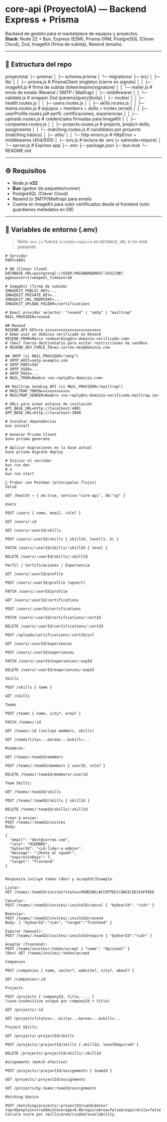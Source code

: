 # core-api (ProyectoIA) — Backend Express + Prisma

Backend de gestión para el marketplace de equipos y proyectos.  
**Stack:** Node 22 + Bun, Express (ESM), Prisma ORM, PostgreSQL (Clever Cloud), Zod, ImageKit (firma de subida), Resend (emails).

---

## 🌳 Estructura del repo

proyectoia/
├─ prisma/
│ ├─ schema.prisma
│ └─ migrations/
├─ src/
│ ├─ lib/
│ │ ├─ prisma.js # PrismaClient singleton (cierre en signals)
│ │ ├─ imagekit.js # firma de subida (token/expire/signature)
│ │ └─ mailer.js # envío de emails (Resend / SMTP / Mailtrap)
│ ├─ middleware/
│ │ └─ validate.js # wrapper Zod (params|query|body)
│ ├─ routes/
│ │ ├─ health.routes.js
│ │ ├─ users.routes.js
│ │ ├─ skills.routes.js
│ │ ├─ teams.routes.js # equipos + members + skills + invites (email)
│ │ ├─ userProfile.routes.js# perfil, certificaciones, experiencias
│ │ ├─ uploads.routes.js # credenciales firmadas para ImageKit
│ │ ├─ companies.routes.js
│ │ ├─ projects.routes.js # projects, project-skills, assignments
│ │ └─ matching.routes.js # candidatos por proyecto (matching básico)
│ ├─ utils/
│ │ └─ http-errors.js # HttpError + middlewares (404/500)
│ ├─ env.js # lectura de .env (+ sslmode=require)
│ └─ server.js # Express app
├─ .env
├─ package.json
├─ bun.lock
└─ README.md


---

## ⚙️ Requisitos

- Node.js **v22**
- **Bun** (gestor de paquetes/runner)
- PostgreSQL (Clever Cloud)
- Resend (o SMTP/Mailtrap) para emails
- Cuenta en ImageKit para subir certificados desde el frontend (solo guardamos metadatos en DB)

---

## 🔐 Variables de entorno (.env)

> Nota: `env.js` fuerza `sslmode=require` en `DATABASE_URL` si no está presente.

```env
# Servidor
PORT=4001

# DB (Clever Cloud)
DATABASE_URL=postgresql://USER:PASSWORD@HOST:5432/DB?pgbouncer=true&pool_timeout=10

# ImageKit (firma de subida)
IMAGEKIT_PUBLIC_KEY=...
IMAGEKIT_PRIVATE_KEY=...
IMAGEKIT_URL_ENDPOINT=...
IMAGEKIT_UPLOAD_FOLDER=/certifications

# Email provider selector: "resend" | "smtp" | "mailtrap"
MAIL_PROVIDER=resend

## Resend
RESEND_API_KEY=re_xxxxxxxxxxxxxxxxxxxxxxxxx
# Debe usar un dominio verificado en Resend
RESEND_FROM=Marca <onboarding@tu-dominio-verificado.com>
# (Dev) fuerza destinatario para evitar restricciones de sandbox
# RESEND_DEV_FORCE_TO=mi-correo-dev@dominio.com

## SMTP (si MAIL_PROVIDER="smtp")
# SMTP_HOST=smtp.example.com
# SMTP_PORT=587
# SMTP_USER=...
# SMTP_PASS=...
# MAIL_FROM=Nombre <no-reply@tu-dominio.com>

## Mailtrap Sending API (si MAIL_PROVIDER="mailtrap")
# MAILTRAP_TOKEN=xxxxxxxxxxxx
# MAILTRAP_SENDER=Nombre <no-reply@tu-dominio-verificado.mailtrap.io>

# URLs para armar enlaces de invitación
API_BASE_URL=http://localhost:4001
APP_BASE_URL=http://localhost:3000

# Instalar dependencias
bun install

# Generar Prisma Client
bunx prisma generate

# Aplicar migraciones en la base actual
bunx prisma migrate deploy

# Iniciar el servidor
bun run dev
# o
bun run start

🧪 Probar con Postman (principales flujos)
Salud

GET /health → { ok:true, service:"core-api", db:"up" }

Users

POST /users { name, email, role? }

GET /users/:id

GET /users/:userId/skills

POST /users/:userId/skills { skillId, level(1..5) }

PATCH /users/:userId/skills/:skillId { level }

DELETE /users/:userId/skills/:skillId

Perfil / Certificaciones / Experiencia

GET /users/:userId/profile

POST /users/:userId/profile (upsert)

PATCH /users/:userId/profile

GET /users/:userId/certifications

POST /users/:userId/certifications

PATCH /users/:userId/certifications/:certId

DELETE /users/:userId/certifications/:certId

POST /uploads/certifications/:certId/url

GET /users/:userId/experiences

POST /users/:userId/experiences

PATCH /users/:userId/experiences/:expId

DELETE /users/:userId/experiences/:expId

Skills

POST /skills { name }

GET /skills

Teams

POST /teams { name, city?, area? }

PATCH /teams/:id

GET /teams/:id (incluye members, skills)

GET /teams?city=...&area=...&skill=...

Miembros:

GET /teams/:teamId/members

POST /teams/:teamId/members { userId, role? }

DELETE /teams/:teamId/members/:userId

Team Skills:

GET /teams/:teamId/skills

POST /teams/:teamId/skills { skillId }

DELETE /teams/:teamId/skills/:skillId

Crear & enviar:
POST /teams/:teamId/invites
Body:

{
  "email": "dest@correo.com",
  "role": "MIEMBRO",
  "byUserId": "<id-lider-o-admin>",
  "message": "¡Únete al squad!",
  "expiresInDays": 7,
  "target": "frontend"
}


Respuesta incluye token (dev) y acceptUrlExample.

Listar:
GET /teams/:teamId/invites?status=PENDING|ACCEPTED|CANCELED|EXPIRED

Cancelar:
POST /teams/:teamId/invites/:inviteId/cancel { "byUserId": "<id>" }

Reenviar:
POST /teams/:teamId/invites/:inviteId/resend
Body: { "byUserId":"<id>", "target":"frontend" }

Expirar (manual):
POST /teams/:teamId/invites/:inviteId/expire { "byUserId":"<id>" }

Aceptar (frontend):
POST /teams/invites/:token/accept { "name": "Opcional" }
(Dev) GET /teams/invites/:token/accept

Companies

POST /companies { name, sector?, website?, city?, about? }

GET /companies/:id

Projects

POST /projects { companyId, title, ... }
(case-insensitive unique por companyId + title)

GET /projects/:id

GET /projects?status=...&city=...&area=...&skill=...

Project Skills:

GET /projects/:projectId/skills

POST /projects/:projectId/skills { skillId, levelRequired? }

DELETE /projects/:projectId/skills/:skillId

Assignments (match efectivo)

POST /projects/:projectId/assignments { teamId }

GET /projects/:projectId/assignments

GET /projects/by-team/:teamId/assignments

Matching básico

POST /matching/projects/:projectId/candidates?top=5&explain=true&minCoverage=0.0&requireArea=false&requireCity=false
Calcula score por skills/area/ciudad/availability.